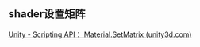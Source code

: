 ## shader设置矩阵

[Unity - Scripting API： Material.SetMatrix (unity3d.com)](https://docs.unity3d.com/ScriptReference/Material.SetMatrix.html)

